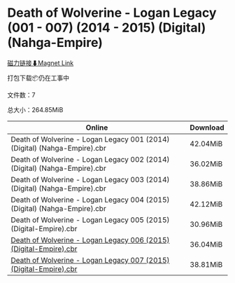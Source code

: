 # Death of Wolverine - Logan Legacy (001 - 007) (2014 - 2015) (Digital) (Nahga-Empire)

[磁力链接⬇Magnet Link](magnet:?xt=urn:btih:4c25eb3c62075bccad460f1647300a636c2c452e&dn=Death%20of%20Wolverine%20-%20Logan%20Legacy%20%28001%20-%20007%29%20%282014%20-%202015%29%20%28Digital%29%20%28Nahga-Empire%29)

打包下载📦仍在工事中

文件数：7

总大小：264.85MiB

Online | Download
--- | ---
Death of Wolverine - Logan Legacy 001 (2014) (Digital) (Nahga-Empire).cbr | 42.04MiB
Death of Wolverine - Logan Legacy 002 (2014) (Digital) (Nahga-Empire).cbr | 36.02MiB
Death of Wolverine - Logan Legacy 003 (2014) (Digital) (Nahga-Empire).cbr | 38.86MiB
Death of Wolverine - Logan Legacy 004 (2015) (Digital) (Nahga-Empire).cbr | 42.12MiB
Death of Wolverine - Logan Legacy 005 (2015) (Digital-Empire).cbr | 30.96MiB
[Death of Wolverine - Logan Legacy 006 (2015) (Digital-Empire).cbr](https://github.com/alicewish/markdown/blob/master/comic/Death-of-Wolverine-Logan-Legacy-006-2015-Digital-Empire-cbr.md) | 36.04MiB
[Death of Wolverine - Logan Legacy 007 (2015) (Digital-Empire).cbr](https://github.com/alicewish/markdown/blob/master/comic/Death-of-Wolverine-Logan-Legacy-007-2015-Digital-Empire-cbr.md) | 38.81MiB
